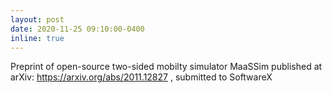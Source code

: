 ```yaml
---
layout: post
date: 2020-11-25 09:10:00-0400
inline: true
---
```


Preprint of open-source two-sided mobilty simulator MaaSSim published at arXiv: https://arxiv.org/abs/2011.12827 , submitted to SoftwareX
